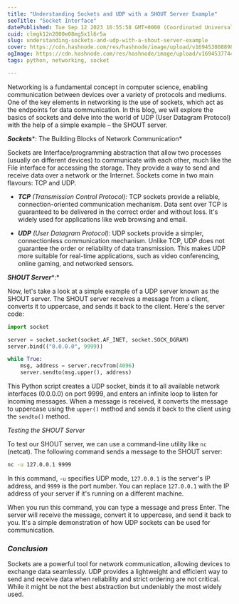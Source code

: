 ```yaml
---
title: "Understanding Sockets and UDP with a SHOUT Server Example"
seoTitle: "Socket Interface"
datePublished: Tue Sep 12 2023 16:55:58 GMT+0000 (Coordinated Universal Time)
cuid: clmgk12n2000e08mg5x1l6r5a
slug: understanding-sockets-and-udp-with-a-shout-server-example
cover: https://cdn.hashnode.com/res/hashnode/image/upload/v1694538088960/499f8ec4-c1ce-480e-9448-a1dec9fda11c.jpeg
ogImage: https://cdn.hashnode.com/res/hashnode/image/upload/v1694537744212/b6768f06-bc34-4c51-965f-3ede847b13d2.jpeg
tags: python, networking, socket

---
```


Networking is a fundamental concept in computer science, enabling communication between devices over a variety of protocols and mediums. One of the key elements in networking is the use of sockets, which act as the endpoints for data communication. In this blog, we will explore the basics of sockets and delve into the world of UDP (User Datagram Protocol) with the help of a simple example – the SHOUT server.

***Sockets****: The Building Blocks of Network Communication*

Sockets are Interface/programming abstraction that allow two processes (usually on different devices) to communicate with each other, much like the File interface for accessing the storage. They provide a way to send and receive data over a network or the Internet. Sockets come in two main flavours: TCP and UDP.

* ***TCP*** *(Transmission Control Protocol):* TCP sockets provide a reliable, connection-oriented communication mechanism. Data sent over TCP is guaranteed to be delivered in the correct order and without loss. It's widely used for applications like web browsing and email.
    
* ***UDP*** *(User Datagram Protocol):* UDP sockets provide a simpler, connectionless communication mechanism. Unlike TCP, UDP does not guarantee the order or reliability of data transmission. This makes UDP more suitable for real-time applications, such as video conferencing, online gaming, and networked sensors.
    

***SHOUT Server****:*

Now, let's take a look at a simple example of a UDP server known as the SHOUT server. The SHOUT server receives a message from a client, converts it to uppercase, and sends it back to the client. Here's the server code:

```python
import socket

server = socket.socket(socket.AF_INET, socket.SOCK_DGRAM)
server.bind(("0.0.0.0", 9999))

while True:
    msg, address = server.recvfrom(4096)
    server.sendto(msg.upper(), address)
```

This Python script creates a UDP socket, binds it to all available network interfaces (0.0.0.0) on port 9999, and enters an infinite loop to listen for incoming messages. When a message is received, it converts the message to uppercase using the `upper()` method and sends it back to the client using the `sendto()` method.

*Testing the SHOUT Server*

To test our SHOUT server, we can use a command-line utility like `nc` (netcat). The following command sends a message to the SHOUT server:

```bash
nc -u 127.0.0.1 9999
```

In this command, `-u` specifies UDP mode, `127.0.0.1` is the server's IP address, and `9999` is the port number. You can replace `127.0.0.1` with the IP address of your server if it's running on a different machine.

When you run this command, you can type a message and press Enter. The server will receive the message, convert it to uppercase, and send it back to you. It's a simple demonstration of how UDP sockets can be used for communication.

### *Conclusion*

Sockets are a powerful tool for network communication, allowing devices to exchange data seamlessly. UDP provides a lightweight and efficient way to send and receive data when reliability and strict ordering are not critical. While it might be not the best abstraction but undeniably the most widely used.